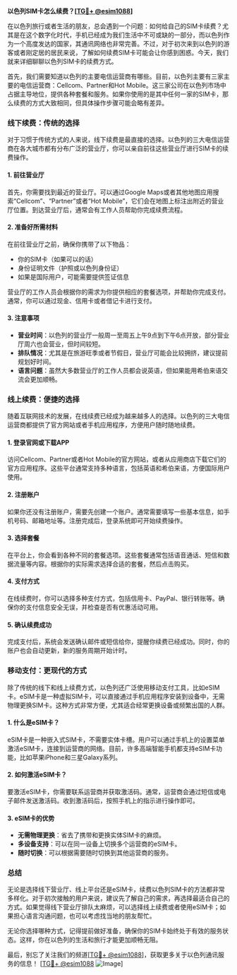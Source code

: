 **以色列SIM卡怎么续费？[[TG💪+ @esim1088](https://t.me/s/esim1088)]**

在以色列旅行或者生活的朋友，总会遇到一个问题：如何给自己的SIM卡续费？尤其是在这个数字化时代，手机已经成为我们生活中不可或缺的一部分，而以色列作为一个高度发达的国家，其通讯网络也非常完善。不过，对于初次来到以色列的游客或者刚定居的居民来说，了解如何续费SIM卡可能会让你感到困惑。今天，我们就来详细聊聊以色列SIM卡的续费方式。

首先，我们需要知道以色列的主要电信运营商有哪些。目前，以色列主要有三家主要的电信运营商：Cellcom、Partner和Hot Mobile。这三家公司在以色列市场中占据主导地位，提供各种套餐和服务。如果你使用的是其中任何一家的SIM卡，那么续费的方式大致相同，但具体操作步骤可能会略有差异。

### **线下续费：传统的选择**

对于习惯于传统方式的人来说，线下续费是最直接的选择。以色列的三大电信运营商在各大城市都有分布广泛的营业厅，你可以亲自前往这些营业厅进行SIM卡的续费操作。

#### **1. 前往营业厅**
首先，你需要找到最近的营业厅。可以通过Google Maps或者其他地图应用搜索“Cellcom”、“Partner”或者“Hot Mobile”，它们会在地图上标注出附近的营业厅位置。到达营业厅后，通常会有工作人员帮助你完成续费流程。

#### **2. 准备好所需材料**
在前往营业厅之前，确保你携带了以下物品：
- 你的SIM卡（如果可以的话）
- 身份证明文件（护照或以色列身份证）
- 如果是国际用户，可能需要提供签证信息

营业厅的工作人员会根据你的需求为你提供相应的套餐选项，并帮助你完成支付。通常，你可以通过现金、信用卡或者借记卡进行支付。

#### **3. 注意事项**
- **营业时间**：以色列的营业厅一般周一至周五上午9点到下午6点开放，部分营业厅周六也会营业，但时间较短。
- **排队情况**：尤其是在旅游旺季或者节假日，营业厅可能会比较拥挤，建议提前规划好时间。
- **语言问题**：虽然大多数营业厅的工作人员都会说英语，但如果能用希伯来语交流会更加顺畅。

### **线上续费：便捷的选择**

随着互联网技术的发展，在线续费已经成为越来越多人的选择。以色列的三大电信运营商都提供了官方网站或者手机应用程序，方便用户随时随地续费。

#### **1. 登录官网或下载APP**
访问Cellcom、Partner或者Hot Mobile的官方网站，或者从应用商店下载它们的官方应用程序。这些平台通常支持多种语言，包括英语和希伯来语，方便国际用户使用。

#### **2. 注册账户**
如果你还没有注册账户，需要先创建一个账户。通常需要填写一些基本信息，如手机号码、邮箱地址等。注册完成后，登录系统即可开始续费操作。

#### **3. 选择套餐**
在平台上，你会看到各种不同的套餐选项。这些套餐通常包括语音通话、短信和数据流量等内容。根据你的实际需求选择合适的套餐，然后点击购买。

#### **4. 支付方式**
在线续费时，你可以选择多种支付方式，包括信用卡、PayPal、银行转账等。确保你的支付信息安全无误，并检查是否有优惠活动可用。

#### **5. 确认续费成功**
完成支付后，系统会发送确认邮件或短信给你，提醒你续费已经成功。同时，你的账户也会自动更新，新的服务周期开始计时。

### **移动支付：更现代的方式**

除了传统的线下和线上续费方式，以色列还广泛使用移动支付工具，比如eSIM卡。eSIM卡是一种虚拟SIM卡，可以直接通过手机应用程序安装到设备中，无需物理更换SIM卡。这种方式非常方便，尤其适合经常更换设备或频繁出国的人群。

#### **1. 什么是eSIM卡？**
eSIM卡是一种嵌入式SIM卡，不需要实体卡槽。用户可以通过手机上的设置菜单激活eSIM卡，连接到运营商的网络。目前，许多高端智能手机都支持eSIM卡功能，比如苹果iPhone和三星Galaxy系列。

#### **2. 如何激活eSIM卡？**
要激活eSIM卡，你需要联系运营商并获取激活码。通常，运营商会通过短信或电子邮件发送激活码。收到激活码后，按照手机上的指示进行操作即可。

#### **3. eSIM卡的优势**
- **无需物理更换**：省去了携带和更换实体SIM卡的麻烦。
- **多设备支持**：可以在同一设备上切换多个运营商的eSIM卡。
- **随时切换**：可以根据需要随时切换到其他运营商的服务。

### **总结**

无论是选择线下营业厅、线上平台还是eSIM卡，续费以色列SIM卡的方法都非常多样化。对于初次接触的用户来说，建议先了解自己的需求，再选择最适合自己的方式。如果觉得线下营业厅排队太麻烦，可以选择线上续费或者使用eSIM卡；如果担心语言沟通问题，也可以考虑找当地的朋友帮忙。

无论你选择哪种方式，记得提前做好准备，确保你的SIM卡始终处于有效的服务状态。这样，你在以色列的生活和旅行才能更加顺畅无阻。

最后，别忘了关注我们的频道[[TG💪+ @esim1088](https://t.me/s/esim1088)]，获取更多关于以色列通讯服务的信息！ [[TG💪+ @esim1088](https://t.me/s/esim1088) ![Image](https://i.postimg.cc/4NQfJmqS/Snipaste-2025-05-13-00-14-12.png)]